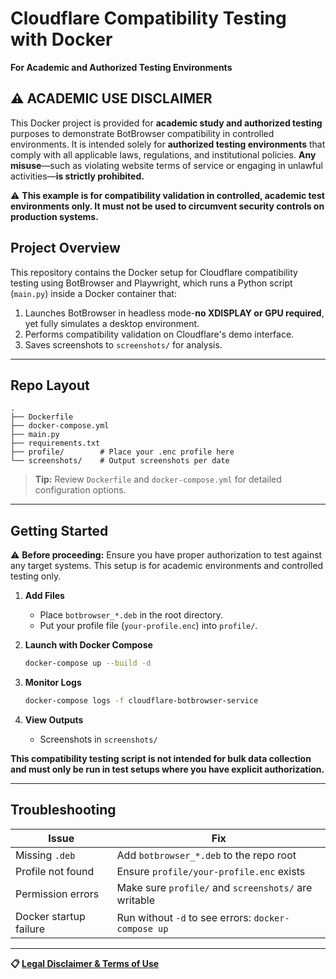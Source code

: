 # Cloudflare Compatibility Testing with Docker

**For Academic and Authorized Testing Environments**

## ⚠️ **ACADEMIC USE DISCLAIMER**

This Docker project is provided for **academic study and authorized testing** purposes to demonstrate BotBrowser compatibility in controlled environments. It is intended solely for **authorized testing environments** that comply with all applicable laws, regulations, and institutional policies. **Any misuse**—such as violating website terms of service or engaging in unlawful activities—**is strictly prohibited.**

⚠️ **This example is for compatibility validation in controlled, academic test environments only. It must not be used to circumvent security controls on production systems.**


## Project Overview

This repository contains the Docker setup for Cloudflare compatibility testing using BotBrowser and Playwright, which runs a Python script (`main.py`) inside a Docker container that:

1. Launches BotBrowser in headless mode-**no XDISPLAY or GPU required**, yet fully simulates a desktop environment.
2. Performs compatibility validation on Cloudflare's demo interface.
3. Saves screenshots to `screenshots/` for analysis.

---

## Repo Layout

```
.
├── Dockerfile
├── docker-compose.yml
├── main.py
├── requirements.txt
├── profile/        # Place your .enc profile here
└── screenshots/    # Output screenshots per date
```

> **Tip:** Review `Dockerfile` and `docker-compose.yml` for detailed configuration options.

---

## Getting Started

⚠️ **Before proceeding:** Ensure you have proper authorization to test against any target systems. This setup is for academic environments and controlled testing only.

1. **Add Files**

   * Place `botbrowser_*.deb` in the root directory.
   * Put your profile file (`your-profile.enc`) into `profile/`.

2. **Launch with Docker Compose**

   ```bash
   docker-compose up --build -d
   ```

3. **Monitor Logs**

   ```bash
   docker-compose logs -f cloudflare-botbrowser-service
   ```

4. **View Outputs**

   * Screenshots in `screenshots/`

**This compatibility testing script is not intended for bulk data collection and must only be run in test setups where you have explicit authorization.**

---

## Troubleshooting

| Issue                  | Fix                                                                   |
| ---------------------- | --------------------------------------------------------------------- |
| Missing `.deb`         | Add `botbrowser_*.deb` to the repo root                               |
| Profile not found      | Ensure `profile/your-profile.enc` exists                              |
| Permission errors      | Make sure `profile/` and `screenshots/` are writable |
| Docker startup failure | Run without `-d` to see errors: `docker-compose up`                   |

---

**📋 [Legal Disclaimer & Terms of Use](https://github.com/botswin/BotBrowser/blob/main/DISCLAIMER.md)**
